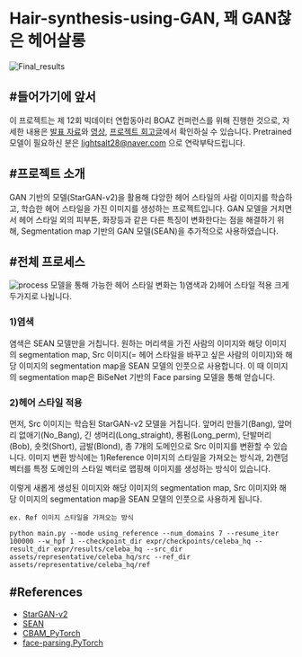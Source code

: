 # Hair-synthesis-using-GAN, 꽤 GAN찮은 헤어살롱

![Final_results](./assets/final_results.png)


## #들어가기에 앞서
이 프로젝트는 제 12회 빅데이터 연합동아리 BOAZ 컨퍼런스를 위해 진행한 것으로, 자세한 내용은 [발표 자료](https://www.slideshare.net/BOAZbigdata/12-boaz-gan)와 [영상](https://www.youtube.com/watch?v=v9WjCrZEFeU&t=8s), [프로젝트 회고글](https://comlini8-8.tistory.com/49)에서 확인하실 수 있습니다. Pretrained 모델이 필요하신 분은 lightsalt28@naver.com 으로 연락부탁드립니다.

## #프로젝트 소개
GAN 기반의 모델(StarGAN-v2)을 활용해 댜앙한 헤어 스타일의 사람 이미지를 학습하고, 학습한 헤어 스타일을 가진 이미지를 생성하는 프로젝트입니다. GAN 모델을 거치면서 헤어 스타일 외의 피부톤, 화장등과 같은 다른 특징이 변화한다는 점을 해결하기 위해, Segmentation map 기반의 GAN 모델(SEAN)을 추가적으로 사용하였습니다.<br>

## #전체 프로세스
![process](./assets/process.png)
모델을 통해 가능한 헤어 스타일 변화는 1)염색과 2)헤어 스타일 적용 크게 두가지로 나뉩니다. 

### 1)염색
염색은 SEAN 모델만을 거칩니다. 원하는 머리색을 가진 사람의 이미지와 해당 이미지의 segmentation map, Src 이미지(= 헤어 스타일을 바꾸고 싶은 사람의 이미지)와 해당 이미지의 segmentation map을 SEAN 모델의 인풋으로 사용합니다. 이 때 이미지의 segmentation map은 BiSeNet 기반의 Face parsing 모델을 통해 얻습니다.


### 2)헤어 스타일 적용
먼저, Src 이미지는 학습된 StarGAN-v2 모델을 거칩니다. 앞머리 만들기(Bang), 앞머리 없애기(No_Bang), 긴 생머리(Long_straight), 롱펌(Long_perm), 단발머리(Bob), 숏컷(Short), 금발(Blond), 총 7개의 도메인으로 Src 이미지를 변환할 수 있습니다. 이미지 변환 방식에는 1)Reference 이미지의 스타일을 가져오는 방식과, 2)랜덤 벡터를 특정 도메인의 스타일 벡터로 맵핑해 이미지를 생성하는 방식이 있습니다.<br>

이렇게 새롭게 생성된 이미지와 해당 이미지의 segmentation map, Src 이미지와 해당 이미지의 segmentation map을 SEAN 모델의 인풋으로 사용하게 됩니다.

```
ex. Ref 이미지 스타일을 가져오는 방식

python main.py --mode using_reference --num_domains 7 --resume_iter 100000 --w_hpf 1 --checkpoint_dir expr/checkpoints/celeba_hq --result_dir expr/results/celeba_hq --src_dir assets/representative/celeba_hq/src --ref_dir assets/representative/celeba_hq/ref
```

## #References
- [StarGAN-v2](https://github.com/clovaai/stargan-v2)
- [SEAN](https://github.com/ZPdesu/SEAN)
- [CBAM_PyTorch](https://github.com/luuuyi/CBAM.PyTorch)
- [face-parsing.PyTorch](https://github.com/zllrunning/face-parsing.PyTorch)
